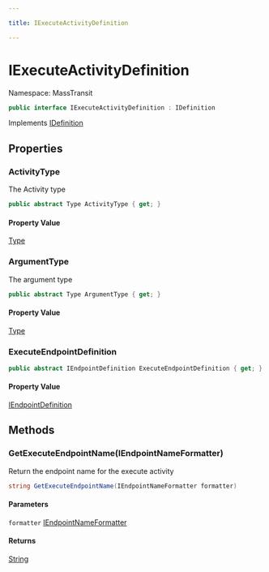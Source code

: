 ```yaml
---

title: IExecuteActivityDefinition

---
```


# IExecuteActivityDefinition

Namespace: MassTransit

```csharp
public interface IExecuteActivityDefinition : IDefinition
```

Implements [IDefinition](../masstransit/idefinition)

## Properties

### **ActivityType**

The Activity type

```csharp
public abstract Type ActivityType { get; }
```

#### Property Value

[Type](https://learn.microsoft.com/en-us/dotnet/api/system.type)<br/>

### **ArgumentType**

The argument type

```csharp
public abstract Type ArgumentType { get; }
```

#### Property Value

[Type](https://learn.microsoft.com/en-us/dotnet/api/system.type)<br/>

### **ExecuteEndpointDefinition**

```csharp
public abstract IEndpointDefinition ExecuteEndpointDefinition { get; }
```

#### Property Value

[IEndpointDefinition](../masstransit/iendpointdefinition)<br/>

## Methods

### **GetExecuteEndpointName(IEndpointNameFormatter)**

Return the endpoint name for the execute activity

```csharp
string GetExecuteEndpointName(IEndpointNameFormatter formatter)
```

#### Parameters

`formatter` [IEndpointNameFormatter](../masstransit/iendpointnameformatter)<br/>

#### Returns

[String](https://learn.microsoft.com/en-us/dotnet/api/system.string)<br/>
